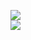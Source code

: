 [![](https://img.shields.io/badge/Made%20With-Github%20Spray-lightgrey.svg?style=for-the-badge&logo=github)](https://github.com/Annihil/github-spray#24515)  
[![](https://i.imgur.com/2DrTn0Z.gif)](https://github.com/Annihil/github-spray)